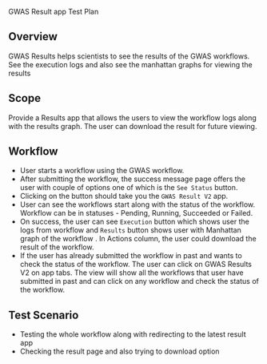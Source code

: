 GWAS Result app Test Plan

## Overview

GWAS Results helps scientists to see the results of the GWAS workflows. See the execution logs and also see the manhattan graphs for viewing the results

## Scope

Provide a Results app that allows the users to view the workflow logs along with the results graph. The user can download the result for future viewing.

## Workflow

- User starts a workflow using the GWAS workflow.
- After submitting the workflow, the success message page offers the user with couple of options one of which is the `See Status` button.
- Clicking on the button should take you the `GWAS Result V2` app.
- User can see the workflows start along with the status of the workflow. Workflow can be in statuses - Pending, Running, Succeeded or Failed.
- On success, the user can see `Execution` button which shows user the logs from workflow and `Results` button shows user with Manhattan graph of the workflow . In Actions column, the user could download the result of the workflow.
- If the user has already submitted the workflow in past and wants to check the status of the workflow. The user can click on GWAS Results V2 on app tabs. The view will show all the workflows that user have submitted in past and can click on any workflow and check the status of the workflow.

## Test Scenario

- Testing the whole workflow along with redirecting to the latest result app
- Checking the result page and also trying to download option
